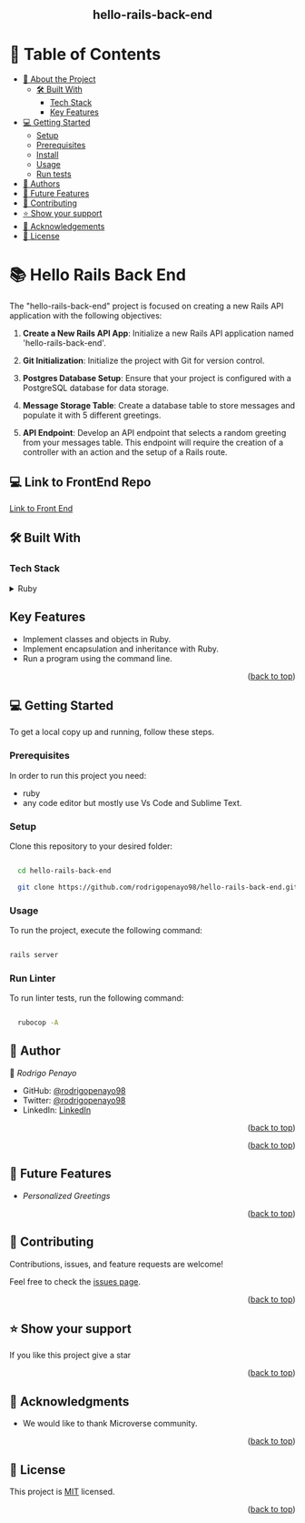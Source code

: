 <div align="center">

  <h2><b>hello-rails-back-end</b></h2>

</div>

# 📗 Table of Contents

- [📖 About the Project](#about-project)
  - [🛠 Built With](#built-with)
    - [Tech Stack](#tech-stack)
    - [Key Features](#key-features)
      <!-- [🚀 Live Demo](#live-demo) -->
- [💻 Getting Started](#getting-started)
  - [Setup](#setup)
  - [Prerequisites](#prerequisites)
  - [Install](#install)
  - [Usage](#usage)
  - [Run tests](#run-tests)
- [👥 Authors](#authors)
- [🔭 Future Features](#future-features)
- [🤝 Contributing](#contributing)
- [⭐ Show your support](#support)
- [🙏 Acknowledgements](#acknowledgements)
- [📝 License](#license)

# 📚 Hello Rails Back End


The "hello-rails-back-end" project is focused on creating a new Rails API application with the following objectives:

1. **Create a New Rails API App**: Initialize a new Rails API application named 'hello-rails-back-end'.

2. **Git Initialization**: Initialize the project with Git for version control.

3. **Postgres Database Setup**: Ensure that your project is configured with a PostgreSQL database for data storage.

4. **Message Storage Table**: Create a database table to store messages and populate it with 5 different greetings.

5. **API Endpoint**: Develop an API endpoint that selects a random greeting from your messages table. This endpoint will require the creation of a controller with an action and the setup of a Rails route.


## 💻 Link to FrontEnd Repo <a name="built-with"></a>


[Link to Front End](https://github.com/rodrigopenayo98/hello-react-front-end)   



   <!-- ### [PRESENTATION VIDEO HERE](https://www.youtube.com/watch?v=JO3UsqtSBV0) -->

## 🛠 Built With <a name="built-with"></a>

### Tech Stack <a name="tech-stack"></a>

<!-- <details>
  <summary>REACT JS</summary>
  <ul>
    <li><a href="https://es.react.dev/">REACT JS</a></li>
  </ul>
</details>

<details>
  <summary>REDUX JS</summary>
  <ul>
    <li><a href="https://redux.js.org/">REDUX JS</a></li>
  </ul>
</details>

<details>
  <summary>JavaScript</summary>
  <ul>
    <li><a href="https://lenguajejs.com/javascript/">JavaScript</a></li>
  </ul>
</details> -->

<details>
  <summary>Ruby</summary>
  <ul>
    <li><a href="https://www.ruby-lang.org/es/">Ruby</a></li>
  </ul>
</details>

## Key Features

- Implement classes and objects in Ruby.
- Implement encapsulation and inheritance with Ruby.
- Run a program using the command line.

<p align="right">(<a href="#readme-top">back to top</a>)</p>

<!-- ## LIVE DEMO

🚀 Live Demo

To see my app deployed go to this link: (https://budget-app-rod.onrender.com/)

You can also see a video of mine of a demonstration in this link (https://www.youtube.com/watch?v=D0-xjcWNNj4) -->

<!-- GETTING STARTED -->

## 💻 Getting Started

To get a local copy up and running, follow these steps.

### Prerequisites

In order to run this project you need:

- ruby
- any code editor but mostly use Vs Code and Sublime Text.

### Setup

Clone this repository to your desired folder:

```sh

  cd hello-rails-back-end

  git clone https://github.com/rodrigopenayo98/hello-rails-back-end.git

```

### Usage

To run the project, execute the following command:

```sh

rails server

```
  


<!-- ### Install

Install this project with:

sh
 npm install
 -->

<!-- ### Usage

To run the project, execute the following command:

sh
  npm run start
 -->

<!-- ### Run tests

To run tests, run the following command:

```sh
  
```
 -->


### Run Linter

To run linter tests, run the following command:

```sh

  rubocop -A

```

## 👥 Author <a name="authors"></a>

👤 *Rodrigo Penayo*

- GitHub: [@rodrigopenayo98](https://github.com/rodrigopenayo98)
- Twitter: [@rodrigopenayo98](https://twitter.com/rodrigopenayo98)
- LinkedIn: [LinkedIn](https://www.linkedin.com/in/rodrigo-penayo-391226158/)

<p align="right">(<a href="#readme-top">back to top</a>)</p>

<p align="right">(<a href="#readme-top">back to top</a>)</p>

## 🔭 Future Features <a name="future-features"></a>

- *Personalized Greetings*

<p align="right">(<a href="#readme-top">back to top</a>)</p>

## 🤝 Contributing <a name="contributing"></a>

Contributions, issues, and feature requests are welcome!

Feel free to check the [issues page](https://github.com/rodrigopenayo98/hello-rails-back-end/issues).

<p align="right">(<a href="#readme-top">back to top</a>)</p>

## ⭐ Show your support <a name="support"></a>

If you like this project give a star

<p align="right">(<a href="#readme-top">back to top</a>)</p>

## 🙏 Acknowledgments <a name="acknowledgements"></a>

- We would like to thank Microverse community.

<p align="right">(<a href="#readme-top">back to top</a>)</p>

## 📝 License

This project is [MIT](./MIT.md) licensed.

<p align="right">(<a href="#readme-top">back to top</a>)</p>
